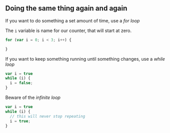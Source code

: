 ## Doing the same thing again and again

If you want to do something a set amount of time, use a *for loop*

The `i` variable is name for our counter, that will start at zero.

```javascript
for (var i = 0; i < 3; i++) {

}
```

If you want to keep something running until something changes, use a *while loop*

```javascript
var i = true
while (i) {
  i = false;
}
```

Beware of the *infinite loop*

```javascript
var i = true
while (i) {
  // this will never stop repeating
  i = true;
}
```
